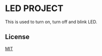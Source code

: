 # LED PROJECT
This is used to turn on, turn off and blink LED.

## License
[MIT](https://choosealicense.com/licenses/mit/)
